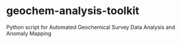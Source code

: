 # geochem-analysis-toolkit
Python script for Automated Geochemical Survey Data Analysis and Anomaly Mapping
